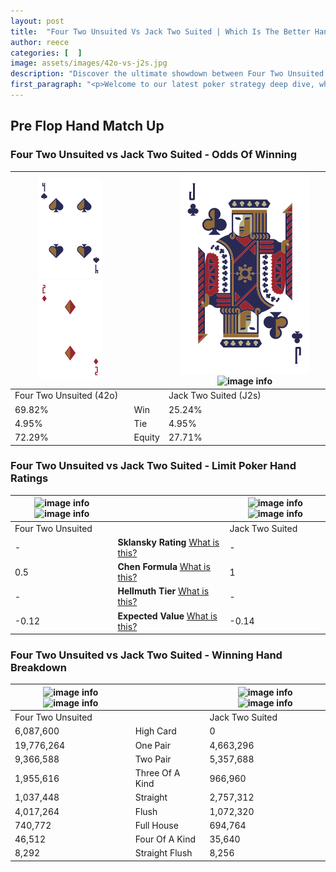 ```yaml
---
layout: post
title:  "Four Two Unsuited Vs Jack Two Suited | Which Is The Better Hand In Poker? A Complete Guide"
author: reece
categories: [  ]
image: assets/images/42o-vs-j2s.jpg
description: "Discover the ultimate showdown between Four Two Unsuited and Jack Two Suited in poker! Uncover the odds, strategies, and scenarios where one hand triumphs over the other. Get ready to up your poker game with this thrilling analysis."
first_paragraph: "<p>Welcome to our latest poker strategy deep dive, where we're pitting two distinct hands against each other in a high-stakes showdown: Four Two Unsuited vs Jack Two Suited.</p><p>In the dynamic world of poker, every decision counts, and knowing which hand holds the upper hand is key to your success at the table.</p><p>In this article, we'll dissect these two hands, explore the scenarios where one dominates the other, and equip you with the knowledge to make strategic choices that can tip the odds in your favor.</p><p>Get ready to unravel the intriguing dynamics of these poker hands and elevate your game to new heights.</p>"
---
```




[comment]: # (sp0)

## Pre Flop Hand Match Up

<div class="table hand-ratings" markdown="1"> 



### Four Two Unsuited vs Jack Two Suited - Odds Of Winning


    
| ![image info](assets/images/hand1/4.png) ![image info](assets/images/hand1/2o.png) |  | ![image info](assets/images/hand2/j.png) ![image info](assets/images/hand2/2s.png) |
| -------- | -------- | -------- |
| Four Two Unsuited (42o) |  | Jack Two Suited (J2s) |
| 69.82% | Win | 25.24% |
| 4.95% | Tie | 4.95% |
| 72.29% | Equity | 27.71% |




[comment]: # (sp1)



### Four Two Unsuited vs Jack Two Suited - Limit Poker Hand Ratings


    
| ![image info](https://www.riverpairs.com/assets/images/hand1/4.png) ![image info](https://www.riverpairs.com/assets/images/hand1/2o.png) |  | ![image info](https://www.riverpairs.com/assets/images/hand2/j.png) ![image info](https://www.riverpairs.com/assets/images/hand2/2s.png) |
| -------- | -------- | -------- |
| Four Two Unsuited |  | Jack Two Suited |
| - | **Sklansky Rating** [What is this?](/sklansky-rating-explained) | - |
| 0.5 | **Chen Formula** [What is this?](/chen-formula-explained) | 1 |
| - | **Hellmuth Tier** [What is this?](/Hellmuth-tier-explained) | - |
| -0.12 | **Expected Value** [What is this?](/expected-value-explained) | -0.14 |




[comment]: # (sp2)



### Four Two Unsuited vs Jack Two Suited - Winning Hand Breakdown


    
| ![image info](https://www.riverpairs.com/assets/images/hand1/4.png) ![image info](https://www.riverpairs.com/assets/images/hand1/2o.png) |  | ![image info](https://www.riverpairs.com/assets/images/hand2/j.png) ![image info](https://www.riverpairs.com/assets/images/hand2/2s.png) |
| -------- | -------- | -------- |
| Four Two Unsuited |  | Jack Two Suited |
| 6,087,600 | High Card | 0 |
| 19,776,264 | One Pair | 4,663,296 |
| 9,366,588 | Two Pair | 5,357,688 |
| 1,955,616 | Three Of A Kind | 966,960 |
| 1,037,448 | Straight | 2,757,312 |
| 4,017,264 | Flush | 1,072,320 |
| 740,772 | Full House | 694,764 |
| 46,512 | Four Of A Kind | 35,640 |
| 8,292 | Straight Flush | 8,256 |




[comment]: # (sp3)



</div>

[comment]: # (sp4)



[comment]: # (sp5)

